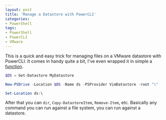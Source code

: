 ```yaml
---
layout: post
title: 'Manage a Datastore with PowerCLI'
categories:
- PowerShell
tags:
- PowerShell
- PowerCLI
- VMware
---
```

This is a quick and easy trick for managing files on a VMware datastore with PowerCLI. It comes in handy quite a bit, I've even wrapped it in simple a [function](https://github.com/clintcolding/TheToolbox/blob/master/Map-Datastore.ps1).

~~~ powershell
$DS = Get-Datastore MyDatastore

New-PSDrive -Location $DS -Name ds -PSProvider VimDatastore -root "\"

Set-Location ds:\
~~~

After that you can `dir`, `Copy-DatastoreItem`, `Remove-Item`, etc. Basically any command you can run against a file system, you can run against a datastore.
